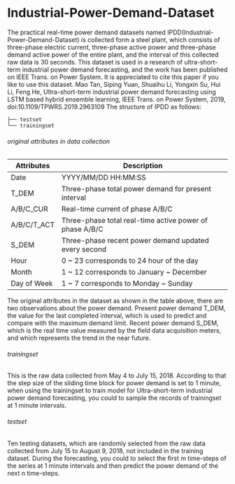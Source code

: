 # Industrial-Power-Demand-Dataset
The practical real-time power demand datasets named IPDD(Industrial-Power-Demand-Dataset) is collected form a steel plant, which consists of three-phase electric current, three-phase active power and three-phase demand active power of the entire plant, and the interval of this collected raw data is 30 seconds. 
This dataset is used in a research of ultra-short-term industrial power demand forecasting, and the work has been published on IEEE Trans. on Power System. It is appreciated to cite this paper if you like to use this dataset.
Mao Tan, Siping Yuan, Shuaihu Li, Yongxin Su, Hui Li, Feng He, Ultra-short-term industrial power demand forecasting using LSTM based hybrid ensemble learning, IEEE Trans. on Power System, 2019, doi:10.1109/TPWRS.2019.2963109
The structure of IPDD as follows:
```
├── testset
└── trainingset
```
###### original attributes in data collection 
Attributes|Description
------------- | -------------
Date | YYYY/MM/DD HH:MM:SS
T_DEM | Three-phase total power demand for present interval
A/B/C_CUR | Real-time current of phase A/B/C 
A/B/C/T_ACT | Three-phase total real-time active power of phase A/B/C
S_DEM | Three-phase recent power demand updated every second
Hour | 0 ~ 23 corresponds to 24 hour of the day
Month | 1 ~ 12 corresponds to January ~ December
Day of Week| 1 ~ 7 corresponds to Monday ~ Sunday

The original attributes in the dataset as shown in the table above, there are two observations about the power demand. Present power demand T_DEM, the value for the last completed interval, which is used to predict and compare with the maximum demand limit. Recent power demand S_DEM, which is the real time value measured by the field data acquisition meters, and which represents the trend in the near future.
###### trainingset
This is the raw data collected from May 4 to July 15, 2018. According to that the step size of the sliding time block for power demand is set to 1 minute, when using the trainingset to train model for Ultra-short-term industrial power demand forecasting, you could to sample the records of trainingset at 1 minute intervals.
###### testset
Ten testing datasets, which are randomly selected from the raw data collected from July 15 to August 9, 2018, not included in the training dataset. During the forecasting, you could to select the first m time-steps of the series at 1 minute intervals and then predict the power demand of the next n time-steps.
